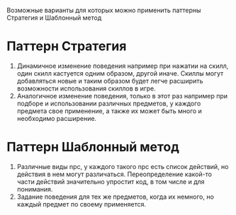Возможные варианты для которых можно применить паттерны Стратегия и Шаблонный метод

# Паттерн Стратегия
1. Динамичное изменение поведения например при нажатии на скилл, один скилл кастуется одним образом, другой иначе. Скиллы могут добавляться новые и таким образом будет легче расширить возможности использования скиллов в игре.
2. Аналогичное изменение поведения, только в этот раз например при подборе и использовании различных предметов, у каждого предмета свое применение, а также их может быть много и необходимо расширение.

#  Паттерн Шаблонный метод
1. Различные виды npc, у каждого такого npc есть список действий, но действия в нем могут различаться. Переопределение какой-то части действий значительно упростит код, в том числе и для понимания.
2. Задание поведения для тех же предметов, когда их немного, но каждый предмет по своему применяется.